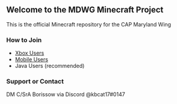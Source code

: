 ## Welcome to the MDWG Minecraft Project
This is the official Minecraft repository for the CAP Maryland Wing


### How to Join
- [Xbox Users](xbox.md) 
- [Mobile Users](Mobile.md)
- Java Users (recommended)

### Support or Contact
DM C/SrA Borissow via Discord @kbcat17#0147
